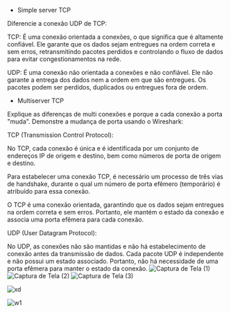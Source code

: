 - Simple server TCP  

Diferencie a conexão UDP de TCP: 

TCP: É uma conexão orientada a conexões, o que significa que é altamente confiável. Ele garante que os dados sejam entregues na ordem correta e sem erros, retransmitindo pacotes perdidos e controlando o fluxo de dados para evitar congestionamentos na rede.

UDP: É uma conexão não orientada a conexões e não confiável. Ele não garante a entrega dos dados nem a ordem em que são entregues. Os pacotes podem ser perdidos, duplicados ou entregues fora de ordem.

- Multiserver TCP 

Explique as diferenças de multi conexões e porque a cada conexão a porta "muda". Demonstre a mudança de porta usando o Wireshark:

TCP (Transmission Control Protocol):

No TCP, cada conexão é única e é identificada por um conjunto de endereços IP de origem e destino, bem como números de porta de origem e destino.

Para estabelecer uma conexão TCP, é necessário um processo de três vias de handshake, durante o qual um número de porta efêmero (temporário) é atribuído para essa conexão.

O TCP é uma conexão orientada, garantindo que os dados sejam entregues na ordem correta e sem erros. Portanto, ele mantém o estado da conexão e associa uma porta efêmera para cada conexão.

UDP (User Datagram Protocol):

No UDP, as conexões não são mantidas e não há estabelecimento de conexão antes da transmissão de dados.
Cada pacote UDP é independente e não possui um estado associado. Portanto, não há necessidade de uma porta efêmera para manter o estado da conexão.
![Captura de Tela (1)](https://github.com/felipengeletrica/Fundatec-2024-Aula-Socket/assets/130003783/175b8fb7-70c5-423a-b9f3-6c634a58b7f2)
![Captura de Tela (2)](https://github.com/felipengeletrica/Fundatec-2024-Aula-Socket/assets/130003783/38cab880-445a-48c5-ab53-cf70df2ae6b4)
![Captura de Tela (3)](https://github.com/felipengeletrica/Fundatec-2024-Aula-Socket/assets/130003783/3886e64c-f103-42a2-8121-a3cf8651987d)

![xd](https://github.com/felipengeletrica/Fundatec-2024-Aula-Socket/assets/130003783/86abcc0e-3a39-48c0-9745-81f2e56b08d6)

![w1](https://github.com/felipengeletrica/Fundatec-2024-Aula-Socket/assets/130003783/edabe01c-fe7d-4a05-bec6-33c39fa705bd)



